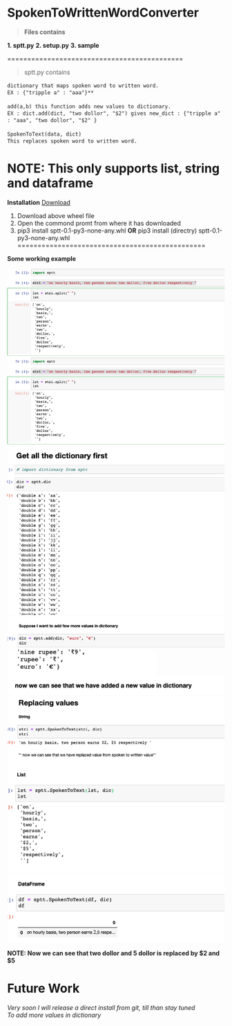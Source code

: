 # SpokenToWrittenWordConverter
> **Files contains**

**1. sptt.py**
**2. setup.py**
**3. sample**

============================================

> sptt.py contains 
```
dictionary that maps spoken word to written word.
EX : {"tripple a" : "aaa"}**

add(a,b) this function adds new values to dictionary.
EX : dict.add(dict, "two dollor", "$2") gives new_dict : {"tripple a" : "aaa", "two dollor", "$2" }

SpokenToText(data, dict)
This replaces spoken word to written word.
```
**NOTE: This only supports list, string and dataframe**
===============================================

**Installation**
[Download](https://github.com/navneetkr123/SpokenWrittenWordConverter/blob/master/SPTT/dist/sptt-0.1-py3-none-any.whl)
1. Download above wheel file
2. Open the commond promt from where it has downloaded
3. pip3 install sptt-0.1-py3-none-any.whl
   **OR** pip3 install (directry) sptt-0.1-py3-none-any.whl
===============================================

**Some working example**

![Image1](https://github.com/navneetkr123/SpokenWrittenWordConverter/blob/master/Screen%20Shot%202019-10-25%20at%209.43.36%20PM.png)
![Image2](https://github.com/navneetkr123/SpokenWrittenWordConverter/blob/master/Screen%20Shot%202019-10-25%20at%209.43.36%20PM.png)
![Image3](https://github.com/navneetkr123/SpokenWrittenWordConverter/blob/master/Screen%20Shot%202019-10-25%20at%209.48.38%20PM.png)
![Image4](https://github.com/navneetkr123/SpokenWrittenWordConverter/blob/master/Screen%20Shot%202019-10-25%20at%209.48.55%20PM.png)
![Image5](https://github.com/navneetkr123/SpokenWrittenWordConverter/blob/master/Screen%20Shot%202019-10-25%20at%209.49.05%20PM.png)
![Image6](https://github.com/navneetkr123/SpokenWrittenWordConverter/blob/master/Screen%20Shot%202019-10-25%20at%209.49.18%20PM.png)
![Image7](https://github.com/navneetkr123/SpokenWrittenWordConverter/blob/master/Screen%20Shot%202019-10-25%20at%209.49.33%20PM.png)
![Image8](https://github.com/navneetkr123/SpokenWrittenWordConverter/blob/master/Screen%20Shot%202019-10-25%20at%209.49.40%20PM.png)
![Image9](https://github.com/navneetkr123/SpokenWrittenWordConverter/blob/master/Screen%20Shot%202019-10-25%20at%209.49.48%20PM.png)

**NOTE: Now we can see that two dollor and 5 dollor is replaced by $2 and $5**

# Future Work
*Very soon I will release a direct install from git, till than stay tuned*\
*To add more values in dictionary*
